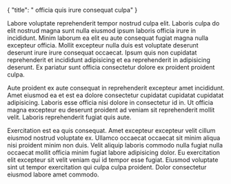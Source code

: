 {
  "title": " officia quis irure consequat culpa"
}

Labore voluptate reprehenderit tempor nostrud culpa elit. Laboris culpa do elit nostrud magna sunt nulla eiusmod ipsum laboris officia irure in incididunt. Minim laborum ea elit eu aute consequat fugiat magna nulla excepteur officia. Mollit excepteur nulla duis est voluptate deserunt deserunt irure irure consequat occaecat. Ipsum quis non cupidatat reprehenderit et incididunt adipisicing et ea reprehenderit in adipisicing deserunt. Ex pariatur sunt officia consectetur dolore ex proident proident culpa.

Aute proident ex aute consequat in reprehenderit excepteur amet incididunt. Amet eiusmod ea et est ea dolore consectetur cupidatat cupidatat cupidatat adipisicing. Laboris esse officia nisi dolore in consectetur id in. Ut officia magna excepteur eu deserunt proident ad veniam sit reprehenderit mollit velit. Laboris reprehenderit fugiat quis aute.

Exercitation est ea quis consequat. Amet excepteur excepteur velit cillum eiusmod nostrud voluptate ex. Ullamco occaecat occaecat sit minim aliqua nisi proident minim non duis. Velit aliquip laboris commodo nulla fugiat nulla occaecat mollit officia minim fugiat labore adipisicing dolor. Eu exercitation elit excepteur sit velit veniam qui id tempor esse fugiat. Eiusmod voluptate sint ut tempor exercitation qui culpa culpa proident. Dolor consectetur eiusmod labore amet commodo.
